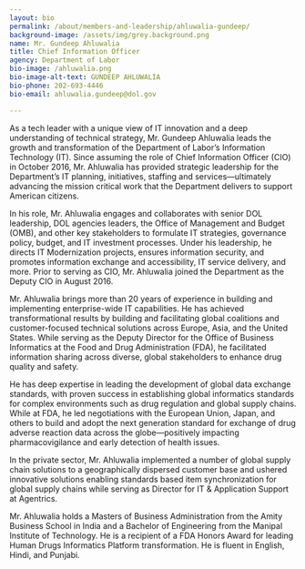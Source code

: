 ```yaml
---
layout: bio
permalink: /about/members-and-leadership/ahluwalia-gundeep/
background-image: /assets/img/grey.background.png
name: Mr. Gundeep Ahluwalia
title: Chief Information Officer
agency: Department of Labor
bio-image: /ahluwalia.png
bio-image-alt-text: GUNDEEP AHLUWALIA
bio-phone: 202-693-4446
bio-email: ahluwalia.gundeep@dol.gov

---
```

As a tech leader with a unique view of IT innovation and a deep understanding of technical strategy, Mr. Gundeep Ahluwalia leads the growth and transformation of the Department of Labor’s Information Technology (IT). Since assuming the role of Chief Information Officer (CIO) in October 2016, Mr. Ahluwalia has provided strategic leadership for the Department’s IT planning, initiatives, staffing and services—ultimately advancing the mission critical work that the Department delivers to support American citizens.

In his role, Mr. Ahluwalia engages and collaborates with senior DOL leadership, DOL agencies leaders, the Office of Management and Budget (OMB), and other key stakeholders to formulate IT strategies, governance policy, budget, and IT investment processes. Under his leadership, he directs IT Modernization projects, ensures information security, and promotes information exchange and accessibility, IT service delivery, and more. Prior to serving as CIO, Mr. Ahluwalia joined the Department as the Deputy CIO in August 2016.

Mr. Ahluwalia brings more than 20 years of experience in building and implementing enterprise-wide IT capabilities. He has achieved transformational results by building and facilitating global coalitions and customer-focused technical solutions across Europe, Asia, and the United States. While serving as the Deputy Director for the Office of Business Informatics at the Food and Drug Administration (FDA), he facilitated information sharing across diverse, global stakeholders to enhance drug quality and safety.

He has deep expertise in leading the development of global data exchange standards, with proven success in establishing global informatics standards for complex environments such as drug regulation and global supply chains. While at FDA, he led negotiations with the European Union, Japan, and others to build and adopt the next generation standard for exchange of drug adverse reaction data across the globe—positively impacting pharmacovigilance and early detection of health issues.

In the private sector, Mr. Ahluwalia implemented a number of global supply chain solutions to a geographically dispersed customer base and ushered innovative solutions enabling standards based item synchronization for global supply chains while serving as Director for IT & Application Support at Agentrics.

Mr. Ahluwalia holds a Masters of Business Administration from the Amity Business School in India and a Bachelor of Engineering from the Manipal Institute of Technology. He is a recipient of a FDA Honors Award for leading Human Drugs Informatics Platform transformation. He is fluent in English, Hindi, and Punjabi.
